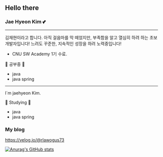 ## Hello there

### Jae Hyeon Kim 💕 
------

김재현이라고 합니다. 아직 걸음마를 막 떼었지만, 부족함을 알고 열심히 하려 하는 초보 개발자입니다!
느려도 꾸준한, 지속적인 성장을 하려 노력중입니다!

- CNU SW Academy 1기 수료.

📖 공부중 📖
- java
- java spring

----

I`m jaehyeon Kim. 

📖 Studying 📖
- java
- java spring
    

### My blog
https://velog.io/@rlawogus73

[![Anurag's GitHub stats](https://github-readme-stats.vercel.app/api?username=rla_wogus@naver.com)](https://github.com/rla_wogus@naver.com/github-readme-stats)
